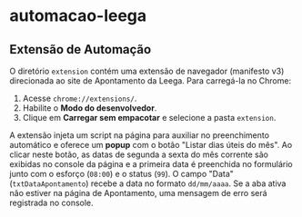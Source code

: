 # automacao-leega

## Extensão de Automação

O diretório `extension` contém uma extensão de navegador (manifesto v3) direcionada ao site de Apontamento da Leega. Para carregá-la no Chrome:

1. Acesse `chrome://extensions/`.
2. Habilite o **Modo do desenvolvedor**.
3. Clique em **Carregar sem empacotar** e selecione a pasta `extension`.

A extensão injeta um script na página para auxiliar no preenchimento automático e oferece um **popup** com o botão "Listar dias úteis do mês". Ao clicar neste botão, as datas de segunda a sexta do mês corrente são exibidas no console da página e a primeira data é preenchida no formulário junto com o esforço (`08:00`) e o status (`99`). O campo "Data" (`txtDataApontamento`) recebe a data no formato `dd/mm/aaaa`.
Se a aba ativa não estiver na página de Apontamento, uma mensagem de erro será registrada no console.

